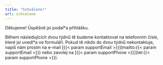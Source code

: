 ```yaml
---
title: "Schváleno!"
url: schvaleno
---
```

Děkujeme! Úspěšně jsi podal\*a přihlášku.

Během následujících dvou týdnů tě budeme kontaktovat na telefonním čísle, které jsi uvedl\*a ve formuláři.
Pokud tě nikdo do dvou týdnů nekontaktuje, napiš nám prosím na
e-mail [{{< param supportEmail >}}](mailto:{{< param supportEmail >}}) nebo zavolej na [{{< param supportPhone >}}](tel:{{< param supportPhone >}}).
